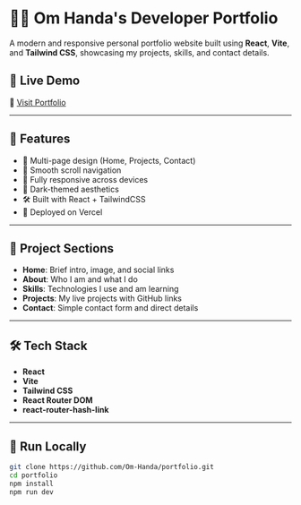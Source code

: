# 🧑‍💻 Om Handa's Developer Portfolio

A modern and responsive personal portfolio website built using **React**, **Vite**, and **Tailwind CSS**, showcasing my projects, skills, and contact details.

## 🚀 Live Demo

🔗 [Visit Portfolio](https://om-handa.github.io/Portfolio)

---

## 📁 Features

- 📄 Multi-page design (Home, Projects, Contact)
- 🔗 Smooth scroll navigation
- 📱 Fully responsive across devices
- 🌙 Dark-themed aesthetics
- 🛠️ Built with React + TailwindCSS
- 🚀 Deployed on Vercel

---

## 📸 Project Sections

- **Home**: Brief intro, image, and social links
- **About**: Who I am and what I do
- **Skills**: Technologies I use and am learning
- **Projects**: My live projects with GitHub links
- **Contact**: Simple contact form and direct details

---

## 🛠️ Tech Stack

- **React**
- **Vite**
- **Tailwind CSS**
- **React Router DOM**
- **react-router-hash-link**

---

## 🧪 Run Locally

```bash
git clone https://github.com/Om-Handa/portfolio.git
cd portfolio
npm install
npm run dev
